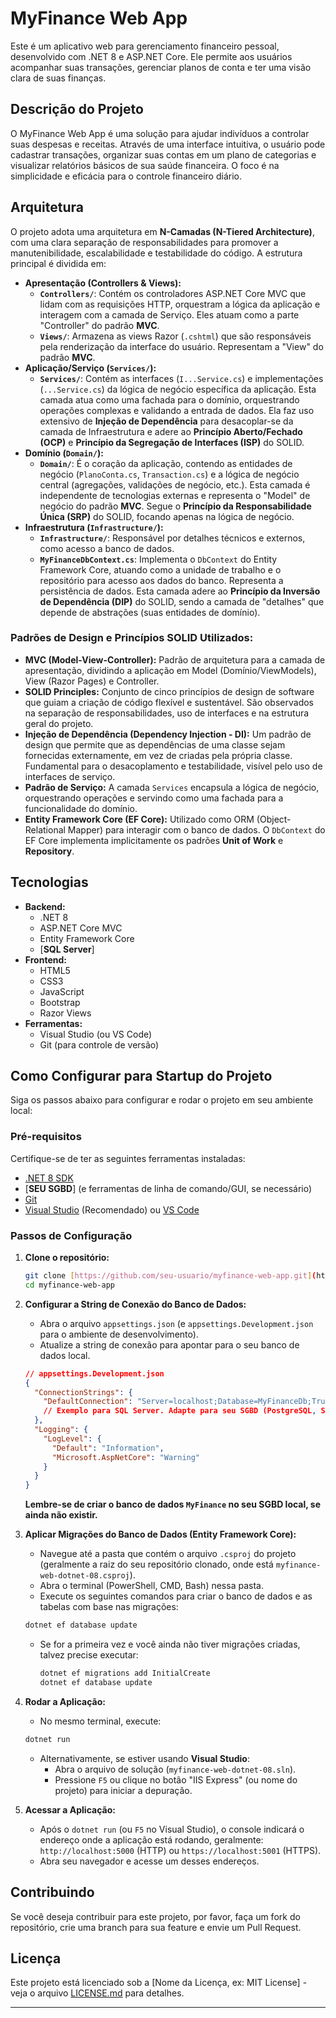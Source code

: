 # MyFinance Web App

Este é um aplicativo web para gerenciamento financeiro pessoal, desenvolvido com .NET 8 e ASP.NET Core. Ele permite aos usuários acompanhar suas transações, gerenciar planos de conta e ter uma visão clara de suas finanças.

## Descrição do Projeto

O MyFinance Web App é uma solução para ajudar indivíduos a controlar suas despesas e receitas. Através de uma interface intuitiva, o usuário pode cadastrar transações, organizar suas contas em um plano de categorias e visualizar relatórios básicos de sua saúde financeira. O foco é na simplicidade e eficácia para o controle financeiro diário.

## Arquitetura

O projeto adota uma arquitetura em **N-Camadas (N-Tiered Architecture)**, com uma clara separação de responsabilidades para promover a manutenibilidade, escalabilidade e testabilidade do código. A estrutura principal é dividida em:

* **Apresentação (Controllers & Views):**
    * **`Controllers/`**: Contém os controladores ASP.NET Core MVC que lidam com as requisições HTTP, orquestram a lógica da aplicação e interagem com a camada de Serviço. Eles atuam como a parte "Controller" do padrão **MVC**.
    * **`Views/`**: Armazena as views Razor (`.cshtml`) que são responsáveis pela renderização da interface do usuário. Representam a "View" do padrão **MVC**.
* **Aplicação/Serviço (`Services/`):**
    * **`Services/`**: Contém as interfaces (`I...Service.cs`) e implementações (`...Service.cs`) da lógica de negócio específica da aplicação. Esta camada atua como uma fachada para o domínio, orquestrando operações complexas e validando a entrada de dados. Ela faz uso extensivo de **Injeção de Dependência** para desacoplar-se da camada de Infraestrutura e adere ao **Princípio Aberto/Fechado (OCP)** e **Princípio da Segregação de Interfaces (ISP)** do SOLID.
* **Domínio (`Domain/`):**
    * **`Domain/`**: É o coração da aplicação, contendo as entidades de negócio (`PlanoConta.cs`, `Transaction.cs`) e a lógica de negócio central (agregações, validações de negócio, etc.). Esta camada é independente de tecnologias externas e representa o "Model" de negócio do padrão **MVC**. Segue o **Princípio da Responsabilidade Única (SRP)** do SOLID, focando apenas na lógica de negócio.
* **Infraestrutura (`Infrastructure/`):**
    * **`Infrastructure/`**: Responsável por detalhes técnicos e externos, como acesso a banco de dados.
    * **`MyFinanceDbContext.cs`**: Implementa o `DbContext` do Entity Framework Core, atuando como a unidade de trabalho e o repositório para acesso aos dados do banco. Representa a persistência de dados. Esta camada adere ao **Princípio da Inversão de Dependência (DIP)** do SOLID, sendo a camada de "detalhes" que depende de abstrações (suas entidades de domínio).

### Padrões de Design e Princípios SOLID Utilizados:

* **MVC (Model-View-Controller):** Padrão de arquitetura para a camada de apresentação, dividindo a aplicação em Model (Domínio/ViewModels), View (Razor Pages) e Controller.
* **SOLID Principles:** Conjunto de cinco princípios de design de software que guiam a criação de código flexível e sustentável. São observados na separação de responsabilidades, uso de interfaces e na estrutura geral do projeto.
* **Injeção de Dependência (Dependency Injection - DI):** Um padrão de design que permite que as dependências de uma classe sejam fornecidas externamente, em vez de criadas pela própria classe. Fundamental para o desacoplamento e testabilidade, visível pelo uso de interfaces de serviço.
* **Padrão de Serviço:** A camada `Services` encapsula a lógica de negócio, orquestrando operações e servindo como uma fachada para a funcionalidade do domínio.
* **Entity Framework Core (EF Core):** Utilizado como ORM (Object-Relational Mapper) para interagir com o banco de dados. O `DbContext` do EF Core implementa implicitamente os padrões **Unit of Work** e **Repository**.


## Tecnologias

* **Backend:**
    * .NET 8
    * ASP.NET Core MVC
    * Entity Framework Core
    * [**SQL Server**]
* **Frontend:**
    * HTML5
    * CSS3
    * JavaScript
    * Bootstrap
    * Razor Views
* **Ferramentas:**
    * Visual Studio (ou VS Code)
    * Git (para controle de versão)

## Como Configurar para Startup do Projeto

Siga os passos abaixo para configurar e rodar o projeto em seu ambiente local:

### Pré-requisitos

Certifique-se de ter as seguintes ferramentas instaladas:

* [.NET 8 SDK](https://dotnet.microsoft.com/download/dotnet/8.0)
* [**SEU SGBD**] (e ferramentas de linha de comando/GUI, se necessário)
* [Git](https://git-scm.com/downloads)
* [Visual Studio](https://visualstudio.microsoft.com/downloads/) (Recomendado) ou [VS Code](https://code.visualstudio.com/)

### Passos de Configuração

1.  **Clone o repositório:**

    ```bash
    git clone [https://github.com/seu-usuario/myfinance-web-app.git](https://github.com/seu-usuario/myfinance-web-app.git)
    cd myfinance-web-app
    ```

2.  **Configurar a String de Conexão do Banco de Dados:**

    * Abra o arquivo `appsettings.json` (e `appsettings.Development.json` para o ambiente de desenvolvimento).
    * Atualize a string de conexão para apontar para o seu banco de dados local.

    ```json
    // appsettings.Development.json
    {
      "ConnectionStrings": {
        "DefaultConnection": "Server=localhost;Database=MyFinanceDb;Trusted_Connection=True;MultipleActiveResultSets=true;TrustServerCertificate=True;"
        // Exemplo para SQL Server. Adapte para seu SGBD (PostgreSQL, SQLite, etc.)
      },
      "Logging": {
        "LogLevel": {
          "Default": "Information",
          "Microsoft.AspNetCore": "Warning"
        }
      }
    }
    ```
    **Lembre-se de criar o banco de dados `MyFinance` no seu SGBD local, se ainda não existir.**

3.  **Aplicar Migrações do Banco de Dados (Entity Framework Core):**

    * Navegue até a pasta que contém o arquivo `.csproj` do projeto (geralmente a raiz do seu repositório clonado, onde está `myfinance-web-dotnet-08.csproj`).
    * Abra o terminal (PowerShell, CMD, Bash) nessa pasta.
    * Execute os seguintes comandos para criar o banco de dados e as tabelas com base nas migrações:

    ```bash
    dotnet ef database update
    ```
    * Se for a primeira vez e você ainda não tiver migrações criadas, talvez precise executar:
        ```bash
        dotnet ef migrations add InitialCreate
        dotnet ef database update
        ```

4.  **Rodar a Aplicação:**

    * No mesmo terminal, execute:

    ```bash
    dotnet run
    ```

    * Alternativamente, se estiver usando **Visual Studio**:
        * Abra o arquivo de solução (`myfinance-web-dotnet-08.sln`).
        * Pressione `F5` ou clique no botão "IIS Express" (ou nome do projeto) para iniciar a depuração.

5.  **Acessar a Aplicação:**

    * Após o `dotnet run` (ou `F5` no Visual Studio), o console indicará o endereço onde a aplicação está rodando, geralmente:
        `http://localhost:5000` (HTTP) ou `https://localhost:5001` (HTTPS).
    * Abra seu navegador e acesse um desses endereços.

## Contribuindo

Se você deseja contribuir para este projeto, por favor, faça um fork do repositório, crie uma branch para sua feature e envie um Pull Request.

## Licença

Este projeto está licenciado sob a [Nome da Licença, ex: MIT License] - veja o arquivo [LICENSE.md](LICENSE.md) para detalhes.

---
